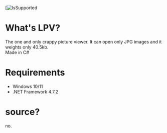 [![IsSupported](https://img.shields.io/badge/supported-yes-blue)
# What's LPV?
The one and only crappy picture viewer. It can open only JPG images and it weights only 40.5kb.  
Made in C#
# Requirements
- Windows 10/11
- .NET Framework 4.7.2
# source?
no.
